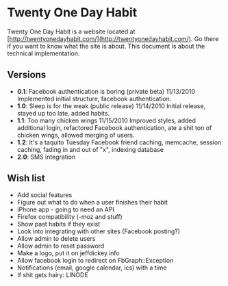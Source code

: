 Twenty One Day Habit
====================

Twenty One Day Habit is a website located at [http://twentyonedayhabit.com/](http://twentyonedayhabit.com/). Go there if you want to know what the site is about. This document is about the technical implementation.

Versions
--------
* **0.1**: Facebook authentication is boring (private beta) 11/13/2010 Implemented initial structure, facebook authentication.
* **1.0**: Sleep is for the weak (public release) 11/14/2010 Initial release, stayed up too late, added habits.
* **1.1**: Too many chicken wings 11/15/2010 Improved styles, added additional login, refactored Facebook authentication, ate a shit ton of chicken wings, allowed merging of users.
* **1.2**: It's a taquito Tuesday Facebook friend caching, memcache, session caching, fading in and out of "x", indexing database
* **2.0**: SMS integration

Wish list
---------
* Add social features
* Figure out what to do when a user finishes their habit
* iPhone app - going to need an API
* Firefox compatibility (-moz and stuff)
* Show past habits if they exist
* Look into integrating with other sites (Facebook posting?)
* Allow admin to delete users
* Allow admin to reset password
* Make a logo, put it on jeffdickey.info
* Allow facebook login to redirect on FbGraph::Exception
* Notifications (email, google calendar, ics) with a time
* If shit gets hairy: LINODE

